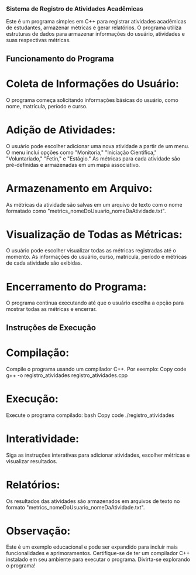 ### Sistema de Registro de Atividades Acadêmicas 
Este é um programa simples em C++ para registrar atividades acadêmicas de estudantes, armazenar métricas e gerar relatórios. O programa utiliza estruturas de dados para armazenar informações do usuário, atividades e suas respectivas métricas.

## Funcionamento do Programa
# Coleta de Informações do Usuário:

O programa começa solicitando informações básicas do usuário, como nome, matrícula, período e curso.
# Adição de Atividades:

O usuário pode escolher adicionar uma nova atividade a partir de um menu.
O menu inclui opções como "Monitoria," "Iniciação Científica," "Voluntariado," "Fetin," e "Estágio."
As métricas para cada atividade são pré-definidas e armazenadas em um mapa associativo.
# Armazenamento em Arquivo:

As métricas da atividade são salvas em um arquivo de texto com o nome formatado como "metrics_nomeDoUsuario_nomeDaAtividade.txt".
# Visualização de Todas as Métricas:

O usuário pode escolher visualizar todas as métricas registradas até o momento.
As informações do usuário, curso, matrícula, período e métricas de cada atividade são exibidas.
# Encerramento do Programa:

O programa continua executando até que o usuário escolha a opção para mostrar todas as métricas e encerrar.
## Instruções de Execução
# Compilação:

Compile o programa usando um compilador C++. Por exemplo:
Copy code
g++ -o registro_atividades registro_atividades.cpp
# Execução:

Execute o programa compilado:
bash
Copy code
./registro_atividades
# Interatividade:

Siga as instruções interativas para adicionar atividades, escolher métricas e visualizar resultados.
# Relatórios:

Os resultados das atividades são armazenados em arquivos de texto no formato "metrics_nomeDoUsuario_nomeDaAtividade.txt".
# Observação:

Este é um exemplo educacional e pode ser expandido para incluir mais funcionalidades e aprimoramentos.
Certifique-se de ter um compilador C++ instalado em seu ambiente para executar o programa.
Divirta-se explorando o programa!